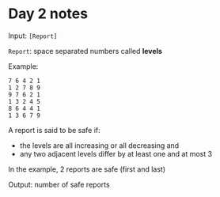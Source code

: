 # Day 2 notes

Input: `[Report]`

`Report`: space separated numbers called **levels**

Example:

```
7 6 4 2 1
1 2 7 8 9
9 7 6 2 1
1 3 2 4 5
8 6 4 4 1
1 3 6 7 9
```

A report is said to be safe if:

- the levels are all increasing or all decreasing and
- any two adjacent levels differ by at least one and at most 3

In the example, 2 reports are safe (first and last)

Output: number of safe reports
